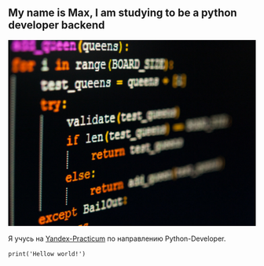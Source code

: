 ## My name is Max, I am studying to be a python developer backend

![python_icon](code1.jpg)



Я учусь на [Yandex-Practicum](https://practicum.yandex.ru) по направлению Python-Developer.

```markdown
print('Hellow world!')
```
